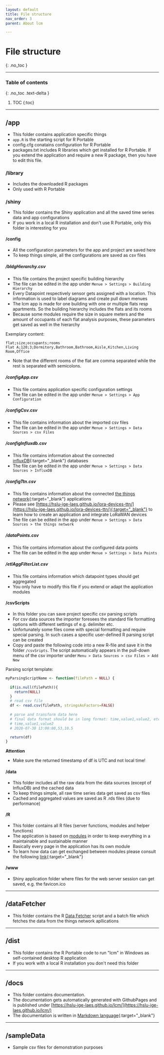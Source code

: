 ```yaml
---
layout: default
title: File structure
nav_order: 3
parent: About lcm

---
```


# File structure
{: .no_toc }

<hr>

### Table of contents
{: .no_toc .text-delta }

1. TOC
{:toc}

<hr>

## /app
- This folder contains application specific things
- `app.R` is the starting script for R Portable
- config.cfg conatains configuration for R Portable
- packages.txt includes R libraries which get installed for R Portable. If you extend the application and require a new R package, then you have to edit this file. 

### /library
- Includes the downloaded R packages
- Only used with R Portable

### /shiny
- This folder contains the Shiny application and all the saved time series data and app configurations
- If you work in a local R installation and don't use R Portable, only this folder is interesting for you

#### /config
- All the configuration parameters for the app and project are saved here
- To keep things simple, all the configurations are saved as csv files

##### /bldgHierarchy.csv
- This file contains the project specific building hierarchy
- The file can be edited in the app under `Menue > Settings > Building Hierarchy`
- Every Datapoint respectively sensor gets assigned with a location. This information is used to label diagrams and create pull down menues
- The lcm app is made for one building with one or multiple flats resp apartments. So the building hierarchy includes the flats and its rooms
- Because some modules require the size in square meters and the amount of occupants of each flat analysis purposes, these parameters get saved as well in the hierarchy

Exemplary content:
```csv
flat;size;occupants;rooms
Flat A;120;3;Dormitory,Bathroom,Bathroom,Aisle,Kitchen,Living Room,Office
```

- Note that the different rooms of the flat are comma separated while the rest is separated with semicolons.

##### /configApp.csv
- This file contains application specific configuration settings
- The file can be edited in the app under `Menue > Settings > App Configuration`

##### /configCsv.csv
- This file contains information about the imported csv files
- The file can be edited in the app under `Menue > Settings > Data Sources > csv Files`

##### /configInfluxdb.csv
- This file contains information about the connected [influxDB](https://www.influxdata.com/products/influxdb-overview/){:target="_blank"} databases
- The file can be edited in the app under `Menue > Settings > Data Sources > InfluxDB`

##### /configTtn.csv
- This file contains information about the connected [the things network](https://www.influxdata.com/products/influxdb-overview/){:target="_blank"} applications
- Please see [https://hslu-ige-laes.github.io/lora-devices-ttn/](https://hslu-ige-laes.github.io/lora-devices-ttn/){:target="_blank"} to learn how to create an application and integrate LoRaWAN devices
- The file can be edited in the app under `Menue > Settings > Data Sources > the things network`

##### /dataPoints.csv
- This file contains information about the configured data points
- The file can be edited in the app under `Menue > Settings > Data Points`

##### /etlAggFilterList.csv
- This file contains information which datapoint types should get aggregated
- You only have to modify this file if you extend or adapt the application modules

#### /csvScripts
- In this folder you can save project specific csv parsing scripts
- For csv data sources the importer foresees the standard file formatting options with different settings of e.g. delimiter etc.
- Unfortunately some files come with special formatting and require special parsing. In such cases a specific user-defined R parsing script can be created
- Copy and paste the following code into a new R-file and save it in the folder `/csvSripts`. The script automatically appears in the pull-down menu of the csv importer under `Menu > Data Sources > csv Files > Add New` 

Parsing script template:
```R
myParsingScriptName <- function(filePath = NULL) {
  
  if(is.null(filePath)){
    return(NULL)
  }
  # read csv file
  df <- read.csv(filePath, stringsAsFactors=FALSE)
  
  # parse and transform data here
  # final data format should be in long format: time,value1,value2, etc.
  # time,value1,value2
  # 2020-07-30 13:00:00,53,10.5

  return(df)
}
```
**Attention**
- Make sure the returned timestamp of df is UTC and not local time!

#### /data
- This folder includes all the raw data from the data sources (except of InfluxDB) and the cached data
- To keep things simple, all raw time series data get saved as csv files
- Cached and aggregated values are saved as R .rds files (due to performance)

#### /R
- This folder contains all R files (server functions, modules and helper functions)
- The application is based on <a href="https://mastering-shiny.org/scaling-modules.html" target="_blank">modules</a> in order to keep everything in a maintainable and sustainable manner
- Basically every page in the application has its own module
- To learn how data can get exchanged between modules please consult the following [link](https://engineering-shiny.org/structure.html#communication-between-modules){:target="_blank"}

#### /www
- Shiny application folder where files for the web server session can get saved, e.g. the favicon.ico

<hr>

## /dataFetcher
- This folder contains the R [Data Fetcher](https://hslu-ige-laes.github.io/lcm/docs/about/installation/dataFetcher/) script and a batch file which fetches the data from the things network apllications

<hr>

## /dist
- This folder contains the R Portable code to run "lcm" in Windows as self-contained desktop R application
- If you work with a local R installation you don't need this folder
<hr>

## /docs
- This folder contains documentation.
- The documentation gets automatically generated with GithubPages and is published under [https://hslu-ige-laes.github.io/lcm/](https://hslu-ige-laes.github.io/lcm/)
- The documentation is written in [Markdown language](https://en.wikipedia.org/wiki/Markdown){:target="_blank"}

<hr>

## /sampleData
- Sample csv files for demonstration purposes

